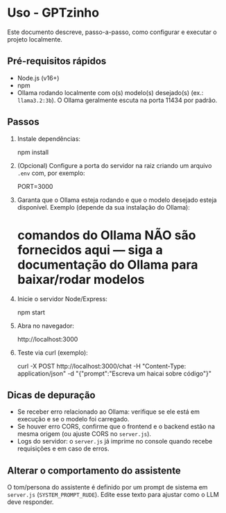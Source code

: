 # Uso - GPTzinho

Este documento descreve, passo-a-passo, como configurar e executar o projeto localmente.

## Pré-requisitos rápidos

- Node.js (v16+)
- npm
- Ollama rodando localmente com o(s) modelo(s) desejado(s) (ex.: `llama3.2:3b`). O Ollama geralmente escuta na porta 11434 por padrão.

## Passos

1. Instale dependências:

   npm install

2. (Opcional) Configure a porta do servidor na raiz criando um arquivo `.env` com, por exemplo:

   PORT=3000

3. Garanta que o Ollama esteja rodando e que o modelo desejado esteja disponível. Exemplo (depende da sua instalação do Ollama):

   # comandos do Ollama NÃO são fornecidos aqui — siga a documentação do Ollama para baixar/rodar modelos

4. Inicie o servidor Node/Express:

   npm start

5. Abra no navegador:

   http://localhost:3000

6. Teste via curl (exemplo):

   curl -X POST http://localhost:3000/chat -H "Content-Type: application/json" -d "{\"prompt\":\"Escreva um haicai sobre código\"}"

## Dicas de depuração

- Se receber erro relacionado ao Ollama: verifique se ele está em execução e se o modelo foi carregado.
- Se houver erro CORS, confirme que o frontend e o backend estão na mesma origem (ou ajuste CORS no `server.js`).
- Logs do servidor: o `server.js` já imprime no console quando recebe requisições e em caso de erros.

## Alterar o comportamento do assistente

O tom/persona do assistente é definido por um prompt de sistema em `server.js` (`SYSTEM_PROMPT_RUDE`). Edite esse texto para ajustar como o LLM deve responder.
